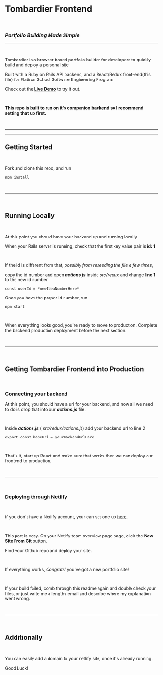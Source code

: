 # Tombardier Frontend

<br>

### *Portfolio Building Made Simple*

---

<br>

Tombardier is a browser based portfolio builder for developers to quickly build and deploy a personal site

Built with a Ruby on Rails API backend, and a React/Redux front-end(this file) for Flatiron School Software Engineering Program

Check out the **[Live Demo](https://tombardier.netlify.app/)** to try it out.

<br>


**This repo is built to run on it's companion [backend](https://github.com/JDHofmann/tombardier-backend) so I recommend setting that up first.**

<br>

---
---

## Getting Started

<br>


Fork and clone this repo, and run

`npm install`

<br>

---

<br>

## Running Locally

<br>

At this point you should have your backend up and running locally.

When your Rails server is running, check that the first key value pair is **id: 1** 

<br>

If the id is different from that, *possibly from reseeding the file a few times*, 

copy the id number and open ***actions.js*** inside *src/redux* and change **line 1** to the new id number

`const userId = *newIdeaNumberHere*`
<br>

Once you have the proper id number, run

`npm start`

<br>

When everything looks good, you're ready to move to production. Complete the backend production deployment before the next section.

<br>

---

<br>

## Getting Tombardier Frontend into Production

<br>

### Connecting your backend 

At this point, you should have a url for your backend, and now all we need to do is drop that into our ***actions.js*** file. 

<br>

Inside ***actions.js*** ( *src/redux/actions.js*) add your backend url to line 2 

`export const baseUrl = yourBackendUrlHere`

<br>

That's it, start up React and make sure that works then we can deploy our frontend to production.

<br>

---

<br>

### Deploying through Netlify

<br>

If you don't have a Netlify account, your can set one up [here](https://www.netlify.com/).

<br>

This part is easy. On your Netlify team overview page page, click the **New Site From Git** button. 

Find your Github repo and deploy your site.

<br>

If everything works, *Congrats!* you've got a new portfolio site!

<br>

If your build failed, comb through this readme again and double check your files, or just write me a lengthy email and describe where my explanation went wrong.

<br>

---

<br>

## Additionally 

<br>

You can easily add a domain to your netlify site, once it's already running.

Good Luck!
